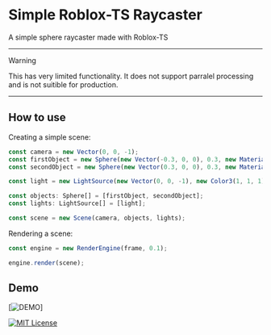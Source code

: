 
# Simple Roblox-TS Raycaster

A simple sphere raycaster made with Roblox-TS

---
> [!WARNING]
> This has very limited functionality. It does not support parralel processing and is not suitible for production.
---

## How to use
Creating a simple scene:

```typescript
const camera = new Vector(0, 0, -1);
const firstObject = new Sphere(new Vector(-0.3, 0, 0), 0.3, new Material(new Color3(1, 0, 0), 0.1, 1, 3));
const secondObject = new Sphere(new Vector(0.3, 0, 0), 0.3, new Material(new Color3(0, 0, 1), 0.1, 0.7, 3));

const light = new LightSource(new Vector(0, 0, -1), new Color3(1, 1, 1));

const objects: Sphere[] = [firstObject, secondObject];
const lights: LightSource[] = [light];

const scene = new Scene(camera, objects, lights);
```

Rendering a scene:

```typescript
const engine = new RenderEngine(frame, 0.1);

engine.render(scene);
```

## Demo

[![DEMO]([https://img.shields.io/badge/License-MIT-green.svg](https://cdn.discordapp.com/attachments/1269034459794247710/1269034461199073391/2024-08-02_21-47-10.mp4?ex=66b1e3b1&is=66b09231&hm=45599e50b85fc88cb74b6cd2c86afe96530ec54c7194f4c503f7f019a681229a&))]


[![MIT License](https://img.shields.io/badge/License-MIT-green.svg)](https://choosealicense.com/licenses/mit/)

